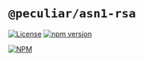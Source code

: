 # `@peculiar/asn1-rsa`

[![License](https://img.shields.io/badge/license-MIT-green.svg?style=flat)](https://raw.githubusercontent.com/PeculiarVentures/asn1-schema/master/packages/rsa/LICENSE.md)
[![npm version](https://badge.fury.io/js/%40peculiar%2Fasn1-rsa.svg)](https://badge.fury.io/js/%40peculiar%2Fasn1-rsa)
  
[![NPM](https://nodei.co/npm/@peculiar/asn1-rsa.png)](https://nodei.co/npm/@peculiar/asn1-rsa/)
